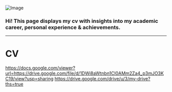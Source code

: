 ![Image](https://github.com/luisamlr/cv/blob/main/image.png?raw=true)
### Hi! This page displays my cv with insights into my academic career, personal experience & achievements.
___________
# CV
https://docs.google.com/viewer?url=https://drive.google.com/file/d/1DWi8aWtnbn1Cl0AMm2Za4_p3mJO3KC19/view?usp=sharing
https://drive.google.com/drive/u/3/my-drive?ths=true
